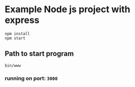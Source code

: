 # Example Node js project with express

```
npm install
npm start
```

## Path to start program

```
bin/www
```

### running on port: `3000`
